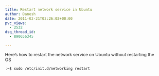 ```yaml
---
title: Restart network service in Ubuntu
author: Danesh
date: 2011-02-21T02:26:02+00:00
pvc_views:
  - 2532
dsq_thread_id:
  - 890656345

---
```

Here&#8217;s how to restart the network service on Ubuntu without restarting the OS

`:~$ sudo /etc/init.d/networking restart`